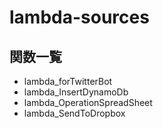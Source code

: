 # lambda-sources

## 関数一覧

- lambda_forTwitterBot
- lambda_InsertDynamoDb
- lambda_OperationSpreadSheet
- lambda_SendToDropbox
